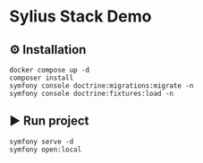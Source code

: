 # Sylius Stack Demo

⚙️ Installation
---------------

```shell
docker compose up -d
composer install
symfony console doctrine:migrations:migrate -n
symfony console doctrine:fixtures:load -n 
```

▶️ Run project
--------------

```shell
symfony serve -d
symfony open:local
```
